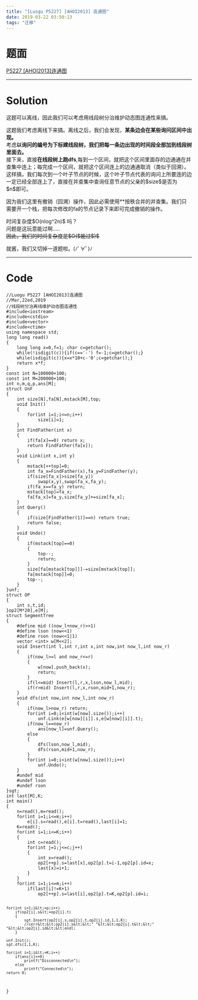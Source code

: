 ```yaml
---
title: "[Luogu P5227] [AHOI2013] 连通图"
date: 2019-03-22 03:50:13
tags: "迁移"
---
```

<h1>题面</h1>
<p><a href="https://www.luogu.org/problemnew/show/P5227" target="_blank"  rel="nofollow" >P5227 [AHOI2013]连通图</a></p>
<hr />
<h1>Solution</h1>
<p>这题可以离线，因此我们可以考虑用线段树分治维护动态图连通性来搞。</p>
<p>这题我们考虑离线下来搞。离线之后，我们会发现，<strong>某条边会在某些询问区间中出现。</strong><br />
考虑<strong>以询问的编号为下标建线段树，我们把每一条边出现的时间段全部加到线段树里面去。</strong><br />
接下来，直接<strong>在线段树上跑dfs</strong>,每到一个区间，就把这个区间里面存的边通通在并查集中连上；每完成一个区间，就把这个区间连上的边通通取消（类似于回溯）。<br />
这样搞，我们每次到一个叶子节点的时候，这个叶子节点代表的询问上所要连的边一定已经全部连上了，直接在并查集中查询任意节点的父亲的$size$是否为$n$即可。</p>
<p>因为我们这里有撤销（回溯）操作，因此必需使用**按秩合并的并查集。我们只需要开一个栈，把每次修改的fa的节点记录下来即可完成撤销的操作。</p>
<p>时间复杂度$O(nlog^2n)$ 吗？<br />
问题是这玩意能过啊.....<br />
<del>因此，我们的时间复杂度是$O($能过$)$</del></p>
<p>就酱，我们又切掉一道题啦。(ﾉﾟ∀ﾟ)ﾉ</p>
<hr />
<h1>Code</h1>
<pre><code class="language-cpp line-numbers">//Luogu P5227 [AHOI2013]连通图
//Mar,22ed,2019
//线段树分治离线维护动态图连通性
#include&lt;iostream&gt;
#include&lt;cstdio&gt;
#include&lt;vector&gt;
#include&lt;ctime&gt;
using namespace std;
long long read()
{
    long long x=0,f=1; char c=getchar();
    while(!isdigit(c)){if(c=='-') f=-1;c=getchar();}
    while(isdigit(c)){x=x*10+c-'0';c=getchar();}
    return x*f;
}
const int N=100000+100;
const int M=200000+100;
int n,m,q,p,ans[M];
struct UnF
{   
    int size[N],fa[N],mstack[M],top;
    void Init()
    {
        for(int i=1;i&lt;=n;i++)
            size[i]=1;
    }
    int FindFather(int x)
    {
        if(fa[x]==0) return x;
        return FindFather(fa[x]);
    }
    void Link(int x,int y)
    {
        mstack[++top]=0;
        int fa_x=FindFather(x),fa_y=FindFather(y);
        if(size[fa_x]&gt;size[fa_y]) 
            swap(x,y),swap(fa_x,fa_y);
        if(fa_x==fa_y) return;
        mstack[top]=fa_x;   
        fa[fa_x]=fa_y,size[fa_y]+=size[fa_x];
    }
    int Query()
    {
        if(size[FindFather(1)]==n) return true;
        return false;
    }
    void Undo()
    {
        if(mstack[top]==0)
        {
            top--;
            return;
        }
        size[fa[mstack[top]]]-=size[mstack[top]];
        fa[mstack[top]]=0;
        top--;
    }
}unf;
struct OP
{
    int s,t,id;
}op2[M*20],e[M];
struct SegmentTree
{
    #define mid ((now_l+now_r)&gt;&gt;1)
    #define lson (now&lt;&lt;1)
    #define rson (now&lt;&lt;1|1)
    vector &lt;int&gt; w[M&lt;&lt;2];
    void Insert(int l,int r,int x,int now,int now_l,int now_r)
    {
        if(now_l&gt;=l and now_r&lt;=r)
        {
            w[now].push_back(x);
            return;
        }
        if(l&lt;=mid) Insert(l,r,x,lson,now_l,mid);
        if(r&gt;mid) Insert(l,r,x,rson,mid+1,now_r);
    }
    void dfs(int now,int now_l,int now_r)
    {
        if(now_l&gt;now_r) return;
        for(int i=0;i&lt;int(w[now].size());i++)
            unf.Link(e[w[now][i]].s,e[w[now][i]].t);
        if(now_l==now_r)
            ans[now_l]=unf.Query();
        else
        {
            dfs(lson,now_l,mid);
            dfs(rson,mid+1,now_r);
        }
        for(int i=0;i&lt;int(w[now].size());i++)
            unf.Undo();
    }
    #undef mid
    #undef lson
    #undef rson
}sgt;
int last[M],K;
int main()
{
    n=read(),m=read();
    for(int i=1;i&lt;=m;i++)
        e[i].s=read(),e[i].t=read(),last[i]=1;
    K=read();
    for(int i=1;i&lt;=K;i++)
    {
        int c=read();
        for(int j=1;j&lt;=c;j++)
        {
            int x=read();
            op2[++p].s=last[x],op2[p].t=i-1,op2[p].id=x;
            last[x]=i+1;
        }
    }
    for(int i=1;i&lt;=m;i++)
        if(last[i]!=K+1)
            op2[++p].s=last[i],op2[p].t=K,op2[p].id=i;

    for(int i=1;i&lt;=p;i++)
        if(op2[i].s&lt;=op2[i].t)
        {
            sgt.Insert(op2[i].s,op2[i].t,op2[i].id,1,1,K);
            //cerr&lt;&lt;op2[i].s&lt;&lt;" "&lt;&lt;op2[i].t&lt;&lt;" "&lt;&lt;op2[i].id&lt;&lt;endl;
        }

    unf.Init();
    sgt.dfs(1,1,K);

    for(int i=1;i&lt;=K;i++)
        if(ans[i]==0)
            printf("Disconnected\n");
        else
            printf("Connected\n");
    return 0;
}

</code></pre>
